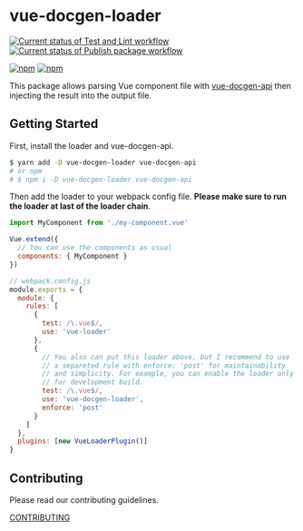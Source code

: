 # vue-docgen-loader

[![Current status of Test and Lint workflow](https://github.com/pocka/vue-docgen-loader/workflows/Test%20and%20Lint/badge.svg)](https://github.com/pocka/vue-docgen-loader/actions)
[![Current status of Publish package workflow](https://github.com/pocka/vue-docgen-loader/workflows/Publish%20package/badge.svg)](https://github.com/pocka/vue-docgen-loader/actions)

[![npm](https://img.shields.io/npm/v/vue-docgen-loader)](https://www.npmjs.com/package/vue-docgen-loader)
[![npm](https://img.shields.io/npm/dm/vue-docgen-loader)](https://www.npmjs.com/package/vue-docgen-loader)

This package allows parsing Vue component file with [vue-docgen-api](https://github.com/vue-styleguidist/vue-styleguidist/tree/dev/packages/vue-docgen-api) then injecting the result into the output file.

## Getting Started

First, install the loader and vue-docgen-api.

```sh
$ yarn add -D vue-docgen-loader vue-docgen-api
# or npm
# $ npm i -D vue-docgen-loader vue-docgen-api
```

Then add the loader to your webpack config file.
**Please make sure to run the loader at last of the loader chain**.

```js
import MyComponent from './my-component.vue'

Vue.extend({
  // You can use the components as usual
  components: { MyComponent }
})
```

```js
// webpack.config.js
module.exports = {
  module: {
    rules: [
      {
        test: /\.vue$/,
        use: 'vue-loader'
      },
      {
        // You also can put this loader above, but I recommend to use
        // a separeted rule with enforce: 'post' for maintainability
        // and simplicity. For example, you can enable the loader only
        // for development build.
        test: /\.vue$/,
        use: 'vue-docgen-loader',
        enforce: 'post'
      }
    ]
  },
  plugins: [new VueLoaderPlugin()]
}
```

## Contributing

Please read our contributing guidelines.

[CONTRIBUTING](./CONTRIBUTING.md)
